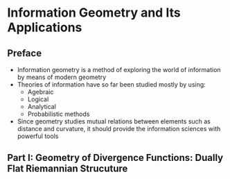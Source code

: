 # Information Geometry and Its Applications

## Preface

- Information geometry is a method of exploring the world of information by means of modern geometry
- Theories of information have so far been studied mostly by using:
  - Agebraic
  - Logical
  - Analytical
  - Probabilistic methods
- Since geometry studies mutual relations between elements such as distance and curvature, it should provide the information sciences with powerful tools

## Part I: Geometry of Divergence Functions: Dually Flat Riemannian Strucuture
